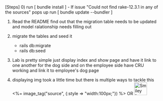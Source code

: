 [Steps]
0) run [ bundle install ]
    - If issue "Could not find rake-12.3.1 in any of the sources" pops up run [ bundle update --bundler ]

1) Read the README find out that the migration table needs to be updated and model ralationship needs filling out

2) migrate the tables and seed it
    - rails db:migrate
    - rails db:seed

3) Lab is pretty simple just display index and show page and have it link to one another for the dog side and on the employee side have CRU working and link it to employee's dog page

4) displaying img took a little time but there is multiple ways to tackle this
     <%= image_tag("source", {:style => "width:100px;"}) %>
     OR
     <img src="smiley.gif" alt="Smiley face" height="42" width="42">



